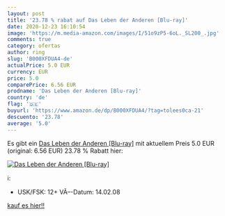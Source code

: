 ```yaml
---
layout: post
title: '23.78 % rabat auf Das Leben der Anderen [Blu-ray]'
date: 2020-12-23 16:10:54
image: 'https://m.media-amazon.com/images/I/51o9zP5-6oL._SL200_.jpg'
comments: true
category: ofertas
author: ring
slug: 'B000XFDUA4-de'
actualPrice: 5.0 EUR
currency: EUR
price: 5.0
comparePrice: 6.56 EUR
prodname: 'Das Leben der Anderen [Blu-ray]'
country: 'de'
flag: '🇩🇪'
buyurl: 'https://www.amazon.de/dp/B000XFDUA4/?tag=tolees0ca-21'
descuento: '23.78'
average: '5.0'
---
```


Es gibt ein [Das Leben der Anderen [Blu-ray]](https://www.amazon.de/dp/B000XFDUA4/?tag=tolees0ca-21) mit aktuellem Preis 5.0 EUR (original: 6.56 EUR) 23.78 % Rabatt hier:

[![Das Leben der Anderen [Blu-ray]](https://m.media-amazon.com/images/I/51o9zP5-6oL._SL200_.jpg)](https://www.amazon.de/dp/B000XFDUA4/?tag=tolees0ca-21)

ℹ️:

- USK/FSK: 12+ VÃ–-Datum: 14.02.08

[kauf es hier!!](https://www.amazon.de/dp/B000XFDUA4/?tag=tolees0ca-21)
